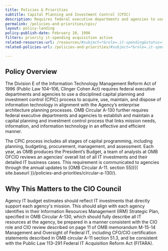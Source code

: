 ```yaml
---
title: Policies & Priorities
subtitle: Capital Planning and Investment Control (CPIC)
description: Requires federal executive departments and agencies to use a disciplined capital planning and investment control (CPIC) process to acquire, use, maintain, and dispose of information technology in alignment with the Agency’s enterprise architecture planning processes. The CPIC process includes all stages of capital programming, including planning, budgeting, procurement, management, and assessment.
permalink: /policies-and-priorities/cpic/
layout: policy-landing
policy-publish-date: February 10, 1996
filters: priority it-spending acquisition active
related-resources-url: /resources/#subject=*&role=.it-spending&status=*
related-policies-url: /policies-and-priorities/#subject=*&role=.it-spending&status=*

---
```

## Policy Overview ##
The Division E of the Information Technology Management Reform Act of 1996 (Public Law 104–106, Clinger Cohen Act) requires federal executive departments and agencies to use a disciplined capital planning and investment control (CPIC) process to acquire, use, maintain, and dispose of information technology in alignment with the Agency’s enterprise architecture planning processes. OMB Circular A-130 further requires federal executive departments and agencies to establish and maintain a capital planning and investment control process that links mission needs, information, and information technology in an effective and efficient manner.

The CPIC process includes all stages of capital programming, including planning, budgeting, procurement, management, and assessment. Each year, as OMB produces the President’s Budget, a team of analysts at OMB OFCIO reviews an agencies’ overall list of all IT investments and their detailed IT business cases. This requirement is communicated to agencies through the annual updates to [OMB Circular A-11. section 55]({{ site.baseurl }}/policies-and-priorities/circular-a-130/).

## Why This Matters to the CIO Council ##
Agency IT budget estimates should reflect IT investments that directly support each agency's mission. This should align with each agency identifies in their Information Resources Management (IRM) Strategic Plan, specified in OMB Circular A-130, which should fully describe all IT resources at the agency, be prepared in a manner consistent with the CIO role and CIO review described on page 11 of OMB memorandum M-15-14 Management and Oversight of Federal IT, including CFO/CIO certification statements described in OMB circular A-11 section 51.3, and be consistent with the Public Law 113–291 Federal IT Acquisition Reform Act (FITARA).
&nbsp;
